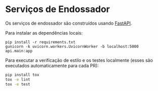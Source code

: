 # Serviços de Endossador

Os serviços de endossador são construídos usando [FastAPI](https://fastapi.tiangolo.com/).

Para instalar as dependências locais:

```shell
pip install -r requirements.txt
gunicorn -k uvicorn.workers.UvicornWorker -b localhost:5000  api.main:app
```

Para executar a verificação de estilo e os testes localmente (esses são executados automaticamente para cada PR):

```sh
pip install tox
tox -e lint
tox -e test
```